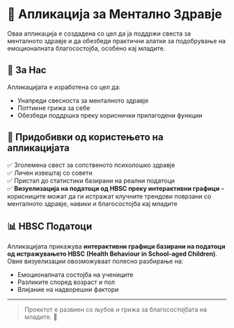 # 💙 Апликација за Ментално Здравје

Оваа апликација е создадена со цел да ја поддржи свеста за менталното здравје и да обезбеди практични алатки за подобрување на емоционалната благосостојба, особено кај младите.

## 📌 За Нас

Апликацијата е изработена со цел да:

- Унапреди свесноста за менталното здравје
- Поттикне грижа за себе
- Обезбеди поддршка преку кориснички прилагодени функции

## 🌟 Придобивки од користењето на апликацијата

✅ Зголемена свест за сопственото психолошко здравје  
✅ Личен извештај со совети  
✅ Пристап до статистики базирани на реални податоци  
✅ **Визуелизација на податоци од HBSC преку интерактивни графици** – корисниците можат да ги истражат клучните трендови поврзани со менталното здравје, навики и благосостојба кај младите  

## 📊 HBSC Податоци

Апликацијата прикажува **интерактивни графици базирани на податоци од истражувањето HBSC (Health Behaviour in School-aged Children)**. Овие визуелизации овозможуваат полесно разбирање на:

- Емоционалната состојба на учениците  
- Разликите според возраст и пол  
- Влијание на надворешни фактори
---

> Проектот е развиен со љубов и грижа за благосостојбата на младите. 💫
